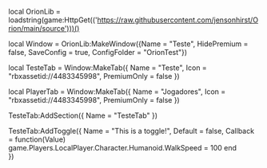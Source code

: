 local OrionLib = loadstring(game:HttpGet(('https://raw.githubusercontent.com/jensonhirst/Orion/main/source')))()


local Window = OrionLib:MakeWindow({Name = "Teste", HidePremium = false, SaveConfig = true, ConfigFolder = "OrionTest"})


local TesteTab = Window:MakeTab({
    Name = "Teste",
    Icon = "rbxassetid://4483345998",
    PremiumOnly = false
})

local PlayerTab = Window:MakeTab({
    Name = "Jogadores",
    Icon = "rbxassetid://4483345998",
    PremiumOnly = false
})


TesteTab:AddSection({
    Name = "TesteTab"
})

TesteTab:AddToggle({
	Name = "This is a toggle!",
	Default = false,
	Callback = function(Value)
		game.Players.LocalPlayer.Character.Humanoid.WalkSpeed = 100
	end    
})
